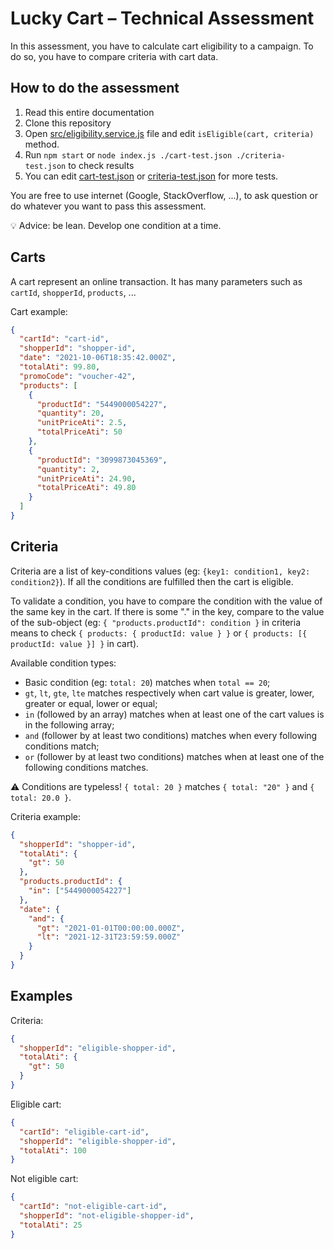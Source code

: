 # Lucky Cart – Technical Assessment

In this assessment, you have to calculate cart eligibility to a campaign. To do so, you have to compare criteria with cart data.

## How to do the assessment

1. Read this entire documentation
2. Clone this repository
3. Open [src/eligibility.service.js](src/services/eligibility.service.js) file and edit `isEligible(cart, criteria)` method.
4. Run `npm start` or `node index.js ./cart-test.json ./criteria-test.json` to check results
5. You can edit [cart-test.json](./cart-test.json) or [criteria-test.json](./criteria-test.json) for more tests.

You are free to use internet (Google, StackOverflow, ...), to ask question or do whatever you want to pass this assessment.

💡 Advice: be lean. Develop one condition at a time.

## Carts

A cart represent an online transaction. It has many parameters such as `cartId`, `shopperId`, `products`, ...

Cart example:
```json
{
  "cartId": "cart-id",
  "shopperId": "shopper-id",
  "date": "2021-10-06T18:35:42.000Z",
  "totalAti": 99.80,
  "promoCode": "voucher-42",
  "products": [
    {
      "productId": "5449000054227",
      "quantity": 20,
      "unitPriceAti": 2.5,
      "totalPriceAti": 50
    },
    {
      "productId": "3099873045369",
      "quantity": 2,
      "unitPriceAti": 24.90,
      "totalPriceAti": 49.80
    }
  ]
}
```

## Criteria

Criteria are a list of key-conditions values (eg: `{key1: condition1, key2: condition2}`). If all the conditions are fulfilled then the cart is eligible.

To validate a condition, you have to compare the condition with the value of the same key in the cart. 
If there is some "." in the key, compare to the value of the sub-object (eg: `{ "products.productId": condition }` in criteria means to check `{ products: { productId: value } }` or `{ products: [{ productId: value }] }` in cart). 

Available condition types:
- Basic condition (eg: `total: 20`) matches when `total == 20`;
- `gt`, `lt`, `gte`, `lte` matches respectively when cart value is greater, lower, greater or equal, lower or equal;
- `in` (followed by an array) matches when at least one of the cart values is in the following array;
- `and` (follower by at least two conditions) matches when every following conditions match;
- `or` (follower by at least two conditions) matches when at least one of the following conditions matches.

⚠️ Conditions are typeless! `{ total: 20 }` matches `{ total: "20" }` and `{ total: 20.0 }`.


Criteria example:
```json
{
  "shopperId": "shopper-id",
  "totalAti": {
    "gt": 50
  },
  "products.productId": {
    "in": ["5449000054227"]
  },
  "date": {
    "and": {
      "gt": "2021-01-01T00:00:00.000Z",
      "lt": "2021-12-31T23:59:59.000Z"
    }
  }
}
```

## Examples

Criteria:
```json
{
  "shopperId": "eligible-shopper-id",
  "totalAti": {
    "gt": 50
  }
}
```

Eligible cart:
```json
{
  "cartId": "eligible-cart-id",
  "shopperId": "eligible-shopper-id",
  "totalAti": 100
}
```

Not eligible cart:
```json
{
  "cartId": "not-eligible-cart-id",
  "shopperId": "not-eligible-shopper-id",
  "totalAti": 25
}
```
